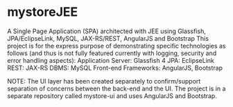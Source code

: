 # mystoreJEE
A Single Page Application (SPA) architected with JEE using Glassfish, JPA/EclipseLink, MySQL, JAX-RS/REST, AngularJS and Bootstrap
This project is for the express purpose of demonstrating specific technologies as follows (and thus is not fully featured currently with logging, security and error handling aspects):
Application Server: Glassfish 4
JPA: EclipseLink
REST: JAX-RS
DBMS: MySQL
Front-end Frameworks: AngularJS, Bootstrap

NOTE: The UI layer has been created separately to confirm/support separation of concerns between the back-end and the UI. The project is in a separate repository called mystore-ui and uses AngularJS and Bootstrap.
